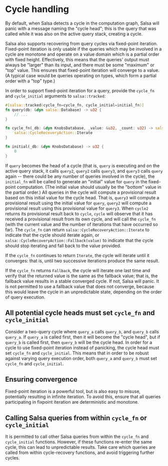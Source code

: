 # Cycle handling

By default, when Salsa detects a cycle in the computation graph, Salsa will panic with a message naming the "cycle head"; this is the query that was called while it was also on the active query stack, creating a cycle.

Salsa also supports recovering from query cycles via fixed-point iteration. Fixed-point iteration is only usable if the queries which may be involved in a cycle are monotone and operate on a value domain which is a partial order with fixed height. Effectively, this means that the queries' output must always be "larger" than its input, and there must be some "maximum" or "top" value. This ensures that fixed-point iteration will converge to a value. (A typical case would be queries operating on types, which form a partial order with a "top" type.)

In order to support fixed-point iteration for a query, provide the `cycle_fn` and `cycle_initial` arguments to `salsa::tracked`:

```rust
#[salsa::tracked(cycle_fn=cycle_fn, cycle_initial=initial_fn)]
fn query(db: &dyn salsa::Database) -> u32 {
    // ...
}

fn cycle_fn(_db: &dyn KnobsDatabase, _value: &u32, _count: u32) -> salsa::CycleRecoveryAction<u32> {
    salsa::CycleRecoveryAction::Iterate
}

fn initial(_db: &dyn KnobsDatabase) -> u32 {
    0
}
```

If `query` becomes the head of a cycle (that is, `query` is executing and on the active query stack, it calls `query2`, `query2` calls `query3`, and `query3` calls `query` again -- there could be any number of queries involved in the cycle), the `initial_fn` will be called to generate an "initial" value for `query` in the fixed-point computation. (The initial value should usually be the "bottom" value in the partial order.) All queries in the cycle will compute a provisional result based on this initial value for the cycle head. That is, `query3` will compute a provisional result using the initial value for `query`, `query2` will compute a provisional result using this provisional value for `query3`. When `cycle2` returns its provisional result back to `cycle`, `cycle` will observe that it has received a provisional result from its own cycle, and will call the `cycle_fn` (with the current value and the number of iterations that have occurred so far). The `cycle_fn` can return `salsa::CycleRecoveryAction::Iterate` to indicate that the cycle should iterate again, or `salsa::CycleRecoveryAction::Fallback(value)` to indicate that the cycle should stop iterating and fall back to the value provided.

If the `cycle_fn` continues to return `Iterate`, the cycle will iterate until it converges: that is, until two successive iterations produce the same result.

If the `cycle_fn` returns `Fallback`, the cycle will iterate one last time and verify that the returned value is the same as the fallback value; that is, the fallback value results in a stable converged cycle. If not, Salsa will panic. It is not permitted to use a fallback value that does not converge, because this would leave the cycle in an unpredictable state, depending on the order of query execution.

## All potential cycle heads must set `cycle_fn` and `cycle_initial`

Consider a two-query cycle where `query_a` calls `query_b`, and `query_b` calls `query_a`. If `query_a` is called first, then it will become the "cycle head", but if `query_b` is called first, then `query_b` will be the cycle head. In order for a cycle to use fixed-point iteration instead of panicking, the cycle head must set `cycle_fn` and `cycle_initial`. This means that in order to be robust against varying query execution order, both `query_a` and `query_b` must set `cycle_fn` and `cycle_initial`.

## Ensuring convergence

Fixed-point iteration is a powerful tool, but is also easy to misuse, potentially resulting in infinite iteration. To avoid this, ensure that all queries participating in fixpoint iteration are deterministic and monotone.

## Calling Salsa queries from within `cycle_fn` or `cycle_initial`

It is permitted to call other Salsa queries from within the `cycle_fn` and `cycle_initial` functions. However, if these functions re-enter the same cycle, this can lead to unpredictable results. Take care which queries are called from within cycle-recovery functions, and avoid triggering further cycles.
